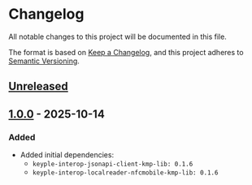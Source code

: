 # Changelog
All notable changes to this project will be documented in this file.

The format is based on [Keep a Changelog](https://keepachangelog.com/en/1.0.0/),
and this project adheres to [Semantic Versioning](https://semver.org/spec/v2.0.0.html).

## [Unreleased]

## [1.0.0] - 2025-10-14
### Added
- Added initial dependencies:
    - `keyple-interop-jsonapi-client-kmp-lib: 0.1.6`
    - `keyple-interop-localreader-nfcmobile-kmp-lib: 0.1.6`

[Unreleased]: https://github.com/eclipse-keyple/keyple-interop-jsonapi-client-nfc-xcframework/compare/1.0.0...HEAD
[1.0.0]: https://github.com/eclipse-keyple/keyple-interop-jsonapi-client-nfc-xcframework/releases/tag/1.0.0